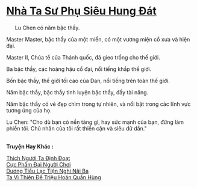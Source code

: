 <a href="https://truyentiki.com/nha-ta-su-phu-sieu-hung-dat.33764/" title="Nhà Ta Sư Phụ Siêu Hung Đát"><h1>Nhà Ta Sư Phụ Siêu Hung Đát</h1></a><div style="display:table"><img align="right" style="float: left; padding: 10px;" src="https://truyentiki.com/images/story/200x260/33764.jpg" alt="">Lu Chen có năm bậc thầy. <p></p> Master Master, bậc thầy của một miền, có một vương miện cổ xưa và hiện đại. <p></p> Master II, Chúa tể của Thánh quốc, đã gieo trồng cho thế giới. <p></p> Ba bậc thầy, các hoàng hậu cổ đại, nổi tiếng khắp thế giới. <p></p> Bốn bậc thầy, thế giới tối cao của Dan, nổi tiếng trên toàn thế giới. <p></p> Năm bậc thầy, bậc thầy tinh luyện bậc thầy, đầy tài năng. <p></p> Năm bậc thầy có vẻ đẹp chìm trong tự nhiên, và nổi bật trong các lĩnh vực tương ứng của họ. <p></p> Lu Chen: "Cho dù bạn có nền tảng gì, hay sức mạnh của bạn, đừng làm phiền tôi. Chủ nhân của tôi rất thiển cận và siêu dữ dằn."</div><p><br><b>Truyện Hay Khác :</b></p><a href="https://truyentiki.com/thich-nguoi-ta-dinh-doat.33763/" alt="Thích Ngươi Ta Định Đoạt">Thích Ngươi Ta Định Đoạt</a><br/><a href="https://www.pinterest.com/pin/594756694531434207" alt="Cực Phẩm Đại Người Chơi">Cực Phẩm Đại Người Chơi</a><br/><a href="https://github.com/nownovels/top500/tree/master/truyenhay/33837/" alt="Dương Tiểu Lạc Tiện Nghi Nãi Ba">Dương Tiểu Lạc Tiện Nghi Nãi Ba</a><br/><a href="https://github.com/nownovels/top500/tree/master/truyenhay/33844/" alt="Ta Vì Thiên Đế Triệu Hoán Quần Hùng">Ta Vì Thiên Đế Triệu Hoán Quần Hùng</a><br/>